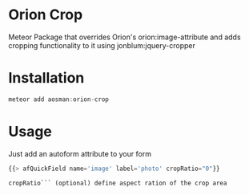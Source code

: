 # Orion Crop
Meteor Package that overrides Orion's orion:image-attribute and adds cropping functionality to it
using jonblum:jquery-cropper

# Installation
```js
meteor add aosman:orion-crop
```

# Usage
Just add an autoform attribute to your form

```js
{{> afQuickField name='image' label='photo' cropRatio="0"}}
```
```
cropRatio``` (optional) define aspect ration of the crop area
